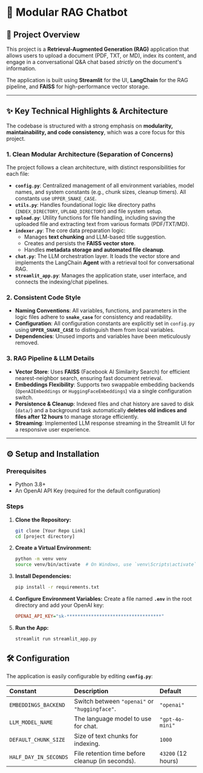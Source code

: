 # 📄 Modular RAG Chatbot

## 🌟 Project Overview

This project is a **Retrieval-Augmented Generation (RAG)** application that allows users to upload a document (PDF, TXT, or MD), index its content, and engage in a conversational Q&A chat based *strictly* on the document's information.

The application is built using **Streamlit** for the UI, **LangChain** for the RAG pipeline, and **FAISS** for high-performance vector storage.

---

## ✨ Key Technical Highlights & Architecture

The codebase is structured with a strong emphasis on **modularity, maintainability, and code consistency**, which was a core focus for this project.

### 1. **Clean Modular Architecture (Separation of Concerns)**
The project follows a clean architecture, with distinct responsibilities for each file:

* **`config.py`**: Centralized management of all environment variables, model names, and system constants (e.g., chunk sizes, cleanup timers). All constants use `UPPER_SNAKE_CASE`.
* **`utils.py`**: Handles foundational logic like directory paths (`INDEX_DIRECTORY`, `UPLOAD_DIRECTORY`) and file system setup.
* **`upload.py`**: Utility functions for file handling, including saving the uploaded file and extracting text from various formats (PDF/TXT/MD).
* **`indexer.py`**: The core data preparation logic:
    * Manages **text chunking** and LLM-based title suggestion.
    * Creates and persists the **FAISS vector store**.
    * Handles **metadata storage and automated file cleanup**.
* **`chat.py`**: The LLM orchestration layer. It loads the vector store and implements the LangChain **Agent** with a retrieval tool for conversational RAG.
* **`streamlit_app.py`**: Manages the application state, user interface, and connects the indexing/chat pipelines.

### 2. **Consistent Code Style**
* **Naming Conventions**: All variables, functions, and parameters in the logic files adhere to **`snake_case`** for consistency and readability.
* **Configuration**: All configuration constants are explicitly set in `config.py` using **`UPPER_SNAKE_CASE`** to distinguish them from local variables.
* **Dependencies**: Unused imports and variables have been meticulously removed.

### 3. **RAG Pipeline & LLM Details**
* **Vector Store**: Uses **FAISS** (Facebook AI Similarity Search) for efficient nearest-neighbor search, ensuring fast document retrieval.
* **Embeddings Flexibility**: Supports two swappable embedding backends (`OpenAIEmbeddings` or `HuggingFaceEmbeddings`) via a single configuration switch.
* **Persistence & Cleanup**: Indexed files and chat history are saved to disk (`data/`) and a background task automatically **deletes old indices and files after 12 hours** to manage storage efficiently.
* **Streaming**: Implemented LLM response streaming in the Streamlit UI for a responsive user experience.

---

## ⚙️ Setup and Installation

### Prerequisites

* Python 3.8+
* An OpenAI API Key (required for the default configuration)

### Steps

1.  **Clone the Repository:**
    ```bash
    git clone [Your Repo Link]
    cd [project directory]
    ```
2.  **Create a Virtual Environment:**
    ```bash
    python -m venv venv
    source venv/bin/activate  # On Windows, use `venv\Scripts\activate`
    ```
3.  **Install Dependencies:**
    ```bash
    pip install -r requirements.txt
    ```
4.  **Configure Environment Variables:**
    Create a file named **`.env`** in the root directory and add your OpenAI key:
    ```ini
    OPENAI_API_KEY="sk-***********************************"
    ```
5.  **Run the App:**
    ```bash
    streamlit run streamlit_app.py
    ```

## 🛠️ Configuration

The application is easily configurable by editing **`config.py`**:

| Constant | Description | Default |
| :--- | :--- | :--- |
| `EMBEDDINGS_BACKEND` | Switch between `"openai"` or `"huggingface"`. | `"openai"` |
| `LLM_MODEL_NAME` | The language model to use for chat. | `"gpt-4o-mini"` |
| `DEFAULT_CHUNK_SIZE` | Size of text chunks for indexing. | `1000` |
| `HALF_DAY_IN_SECONDS` | File retention time before cleanup (in seconds). | `43200` (12 hours) |